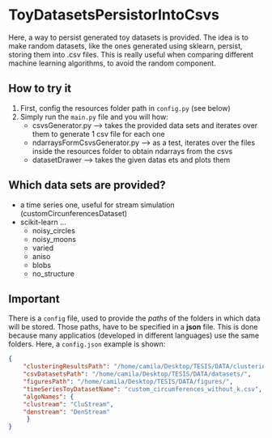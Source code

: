 # ToyDatasetsPersistorIntoCsvs
Here, a way to persist generated toy datasets is provided. The idea is to make random datasets, like the ones generated using sklearn, persist, storing them into .csv files. This is really useful when comparing different machine learning algorithms, to avoid the random component.

## How to try it
1. First, config the resources folder path in `config.py` (see below)
2. Simply run the `main.py` file and you will how:
   * csvsGenerator.py --> takes the provided data sets and iterates over them to generate 1 csv file for each one
   * ndarraysFormCsvsGenerator.py --> as a test, iterates over the files inside the resources folder to obtain ndarrays from the csvs
   * datasetDrawer --> takes the given datas ets and plots them
   
## Which data sets are provided?
* a time series one, useful for stream simulation (customCircunferencesDataset)
* scikit-learn ...
   * noisy_circles
   * noisy_moons
   * varied
   * aniso
   * blobs
   * no_structure
   
## Important 
There is a `config` file, used to provide the _paths_ of the folders in which data will be stored. Those paths, have to be specified in a **json** file. This is done because many applicatios (developed in different languages) use the same folders. Here, a `config.json` example is shown:

```json
{
    "clusteringResultsPath": "/home/camila/Desktop/TESIS/DATA/clustering_results/",
    "csvDatasetsPath": "/home/camila/Desktop/TESIS/DATA/datasets/",
    "figuresPath": "/home/camila/Desktop/TESIS/DATA/figures/",
    "timeSeriesToyDatasetName": "custom_circumferences_without_k.csv",
    "algoNames": {
	"clustream": "CluStream",
	"denstream": "DenStream"
     }
}
```

   
